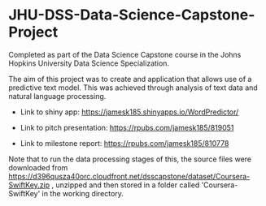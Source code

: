 # JHU-DSS-Data-Science-Capstone-Project

Completed as part of the Data Science Capstone course in the Johns Hopkins University Data Science Specialization.

The aim of this project was to create and application that allows use of a predictive text model. This was achieved through analysis of text data and natural language processing.

- Link to shiny app: https://jamesk185.shinyapps.io/WordPredictor/

- Link to pitch presentation: https://rpubs.com/jamesk185/819051

- Link to milestone report: https://rpubs.com/jamesk185/810778

Note that to run the data processing stages of this, the source files were downloaded from https://d396qusza40orc.cloudfront.net/dsscapstone/dataset/Coursera-SwiftKey.zip , unzipped and then stored in a folder called 'Coursera-SwiftKey' in the working directory.